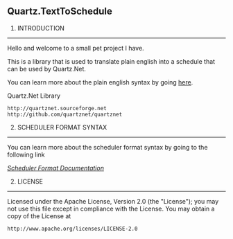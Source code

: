 Quartz.TextToSchedule
-----------------------------------------------------------------

1. INTRODUCTION
----------------

Hello and welcome to a small pet project I have.

This is a library that is used to translate plain english into a schedule that can be used by Quartz.Net.

You can learn more about the plain english syntax by going [here](http://htmlpreview.github.io/?https://github.com/amazing-andrew/Quartz.TextToSchedule/blob/master/documentation/SchedulerFormat.htm).

Quartz.Net Library

    http://quartznet.sourceforge.net 
    http://github.com/quartznet/quartznet 


2. SCHEDULER FORMAT SYNTAX
---------------------

You can learn more about the scheduler format syntax by going to the following link

*[Scheduler Format Documentation](http://htmlpreview.github.io/?https://github.com/amazing-andrew/Quartz.TextToSchedule/blob/master/documentation/SchedulerFormat.htm)*


2. LICENSE
----------------

Licensed under the Apache License, Version 2.0 (the "License"); you may not 
use this file except in compliance with the License. You may obtain a copy 
of the License at 
 
    http://www.apache.org/licenses/LICENSE-2.0 
